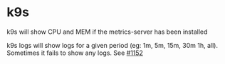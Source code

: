 # k9s

k9s will show CPU and MEM if the metrics-server has been installed

k9s logs will show logs for a given period (eg: 1m, 5m, 15m, 30m 1h, all). Sometimes it fails to show any logs. See [#1152](https://github.com/derailed/k9s/issues/1152)
